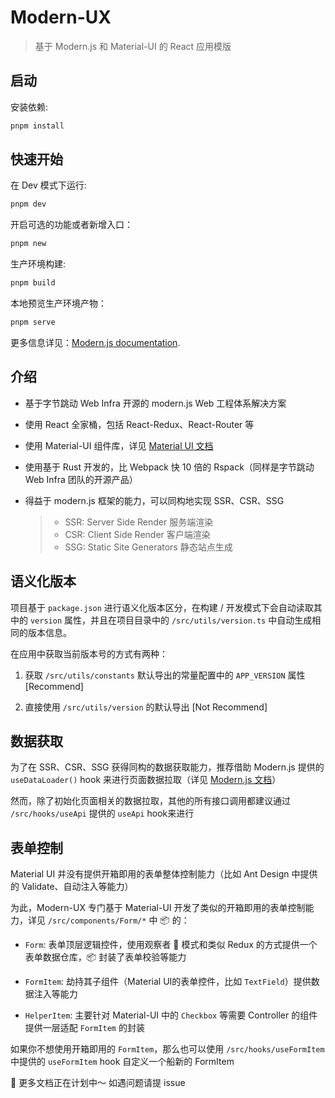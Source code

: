 # Modern-UX

> 基于 Modern.js 和 Material-UI 的 React 应用模版

## 启动

安装依赖:

```bash
pnpm install
```

## 快速开始

在 Dev 模式下运行:

```bash
pnpm dev
```

开启可选的功能或者新增入口：

```bash
pnpm new
```

生产环境构建:

```bash
pnpm build
```

本地预览生产环境产物：

```bash
pnpm serve
```

更多信息详见：[Modern.js documentation](https://modernjs.dev/en).

## 介绍

- 基于字节跳动 Web Infra 开源的 modern.js Web 工程体系解决方案

- 使用 React 全家桶，包括 React-Redux、React-Router 等

- 使用 Material-UI 组件库，详见 [Material UI 文档](https://mui.com/material-ui/all-components/)

- 使用基于 Rust 开发的，比 Webpack 快 10 倍的 Rspack（同样是字节跳动 Web Infra 团队的开源产品）

- 得益于 modern.js 框架的能力，可以同构地实现 SSR、CSR、SSG

  > - SSR: Server Side Render 服务端渲染
  > - CSR: Client Side Render 客户端渲染
  > - SSG: Static Site Generators 静态站点生成

## 语义化版本

项目基于 `package.json` 进行语义化版本区分，在构建 / 开发模式下会自动读取其中的 `version` 属性，并且在项目目录中的 `/src/utils/version.ts` 中自动生成相同的版本信息。

在应用中获取当前版本号的方式有两种：

1. 获取 `/src/utils/constants` 默认导出的常量配置中的 `APP_VERSION` 属性 [Recommend]

2. 直接使用 `/src/utils/version` 的默认导出 [Not Recommend]

## 数据获取

为了在 SSR、CSR、SSG 获得同构的数据获取能力，推荐借助 Modern.js 提供的 `useDataLoader()` hook 来进行页面数据拉取（详见 [Modern.js 文档](https://modernjs.dev/)）

然而，除了初始化页面相关的数据拉取，其他的所有接口调用都建议通过 `/src/hooks/useApi` 提供的 `useApi` hook来进行

## 表单控制

Material UI 并没有提供开箱即用的表单整体控制能力（比如 Ant Design 中提供的 Validate、自动注入等能力）

为此，Modern-UX 专门基于 Material-UI 开发了类似的开箱即用的表单控制能力，详见 `/src/components/Form/*` 中 📦 的：

- `Form`: 表单顶层逻辑控件，使用观察者 👀 模式和类似 Redux 的方式提供一个表单数据仓库，📦 封装了表单校验等能力

- `FormItem`: 劫持其子组件（Material UI的表单控件，比如 `TextField`）提供数据注入等能力

- `HelperItem`: 主要针对 Material-UI 中的 `Checkbox` 等需要 Controller 的组件提供一层适配 `FormItem` 的封装

如果你不想使用开箱即用的 `FormItem`，那么也可以使用 `/src/hooks/useFormItem` 中提供的 `useFormItem` hook 自定义一个船新的 FormItem


🌟 更多文档正在计划中～ 如遇问题请提 issue
